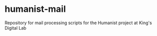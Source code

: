 # humanist-mail
Repository for mail processing scripts for the Humanist project at King's Digital Lab
